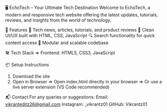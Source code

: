 🖥️ EchoTech – Your Ultimate Tech Destination
Welcome to EchoTech, a modern and responsive tech website offering the latest updates, tutorials, reviews, and insights from the world of technology.

🚀 Features
📱 Tech news, articles, tutorials, and product reviews
🧠 Clean UI/UX built with HTML, CSS, JavaScript
🔍 Search functionality for quick content access
🧩 Modular and scalable codebase

🛠️ Tech Stack
    => Frontend: HTML5, CSS3, JavaScript

📦 Setup Instructions
1. Download the site
2. Open in Browser
  => Open index.html directly in your browser
  => Or use a live server extension (VS Code recommended)


📬 Contact
For any queries or suggestions:
Email: vikranteditz26@gmail.com
Instagram: _vikrantz01
GitHub: Vikrantz01


